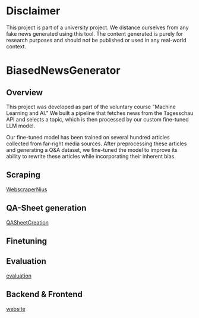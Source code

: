 # Disclaimer

This project is part of a university project. We distance ourselves from any fake news generated using this tool. 
The content generated is purely for research purposes and should not be published or used in any real-world context.

# BiasedNewsGenerator

## Overview
This project was developed as part of the voluntary course "Machine Learning and AI." We built a pipeline that fetches news from the Tagesschau API and selects a topic, which is then processed by our custom fine-tuned LLM model.

Our fine-tuned model has been trained on several hundred articles collected from far-right media sources. After preprocessing these articles and generating a Q&A dataset, we fine-tuned the model to improve its ability to rewrite these articles while incorporating their inherent bias.

## Scraping

[WebscraperNius](https://github.com/paulKlarer/BiasedNewsGenerator/tree/main/WebscraperNius)

## QA-Sheet generation

[QASheetCreation](https://github.com/paulKlarer/BiasedNewsGenerator/tree/main/QASheetCreation)

## Finetuning

## Evaluation

[evaluation](https://github.com/paulKlarer/BiasedNewsGenerator/tree/main/evaluation)

## Backend & Frontend

[website](https://github.com/paulKlarer/BiasedNewsGenerator/tree/main/website)
